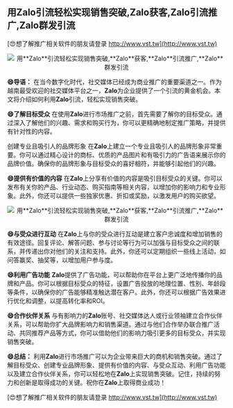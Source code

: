 ## **用**Zalo**引流轻松实现销售突破,**Zalo**获客,**Zalo**引流推广,**Zalo**群发引流**

[😍想了解推广相关软件的朋友请登录 http://www.vst.tw](http://www.vst.tw)

 <center><img src="https://vst.tw/MP4/tuiguang/png/6.png" alt="用**Zalo**引流轻松实现销售突破,**Zalo**获客,**Zalo**引流推广,**Zalo**群发引流"></center>

**😄导语：**
在当今数字化时代，社交媒体已经成为商业推广的重要渠道之一。作为越南最受欢迎的社交媒体平台之一，**Zalo**为企业提供了一个引流的黄金机会。本文将介绍如何利用**Zalo**引流，轻松实现销售突破。

**😄了解目标受众**
在使用**Zalo**进行市场推广之前，首先需要了解你的目标受众。通过深入了解他们的兴趣、需求和购买行为，你可以更精确地制定推广策略，并提供有针对性的内容。

创建专业且吸引人的品牌形象
在**Zalo**上建立一个专业且吸引人的品牌形象非常重要。你可以通过精心设计的商标、优质的产品图片和有吸引力的广告语来展示你的品牌价值。确保你的品牌形象与目标受众的喜好相符，并能够引起他们的兴趣。

**😄提供有价值的内容**
在**Zalo**上分享有价值的内容是吸引目标受众的关键。你可以发布有关你的产品、行业动态、购买指南等相关内容，以增加你的影响力和专业形象。此外，你还可以提供一些独家优惠、折扣或奖励，以激发用户的购买欲望。

 <center><img src="https://vst.tw/MP4/tuiguang/png/6.png" alt="用**Zalo**引流轻松实现销售突破,**Zalo**获客,**Zalo**引流推广,**Zalo**群发引流"></center>

**😄与受众进行互动**
在**Zalo**上与你的受众进行互动是建立客户忠诚度和增加销售的有效途径。回复评论、解答问题、参与讨论等行为可以加强与目标受众之间的联系，并传递出你对他们的关注和支持。此外，你还可以定期组织一些线上活动，如问答赢奖、抽奖等，以增加用户参与度。

**😄利用广告功能**
**Zalo**提供了广告功能，可以帮助你在平台上更广泛地传播你的品牌和产品。你可以根据目标受众的特征，设置广告投放的地理位置、性别、年龄段等条件，以确保你的广告能够精准触达潜在客户。此外，你还可以根据广告效果进行优化和调整，以提高转化率和ROI。

**😄合作伙伴关系**
与有影响力的**Zalo**账号、社交媒体达人或行业领袖建立合作伙伴关系，可以帮助你扩大品牌影响力和销售渠道。通过与他们合作举办联合推广活动、共同推荐产品等方式，你可以借助他们的影响力吸引更多的目标受众，并实现销售突破。

**😄总结：**
利用**Zalo**进行市场推广可以为企业带来巨大的商机和销售突破。通过了解目标受众、创建专业品牌形象、提供有价值的内容、与受众互动、利用广告功能以及建立合作伙伴关系，你可以轻松地在**Zalo**上实现销售突破。记住，持续的努力和创新是取得成功的关键。祝你在**Zalo**上取得商业成功！

[😍想了解推广相关软件的朋友请登录 http://www.vst.tw](http://www.vst.tw)



